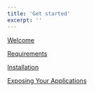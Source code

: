 ```yaml
---
title: 'Get started'
excerpt: ''
---
```


[Welcome](/javascript-api/xk6-disruptor/get-started/welcome)

[Requirements](/javascript-api/xk6-disruptor/get-started/requirements)

[Installation](/javascript-api/xk6-disruptor/get-started/installation)

[Exposing Your Applications](/javascript-api/xk6-disruptor/get-started/exposing-your-applications)
